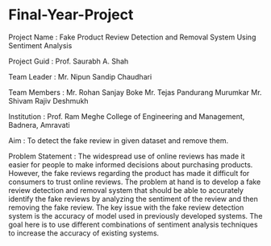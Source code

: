 # Final-Year-Project

Project Name : Fake Product Review Detection and Removal System Using Sentiment Analysis

Project Guid : Prof. Saurabh A. Shah

Team Leader : Mr. Nipun Sandip Chaudhari

Team Members : Mr. Rohan Sanjay Boke
               Mr. Tejas Pandurang Murumkar
               Mr. Shivam Rajiv Deshmukh
               
Institution : Prof. Ram Meghe College of Engineering and Management, Badnera, Amravati

Aim : To detect the fake review in given dataset and remove them.

Problem Statement : The widespread use of online reviews has made it easier for people to make informed decisions about purchasing products. However, the fake reviews regarding the product has made it difficult for consumers to trust online reviews. The problem at hand is to develop a fake review detection and removal system that should be able to accurately identify the fake reviews by analyzing the sentiment of the review and then removing the fake review. The key issue with the fake review detection system is the accuracy of model used in previously developed systems. The goal here is to use different combinations of sentiment analysis techniques to increase the accuracy of existing systems.
